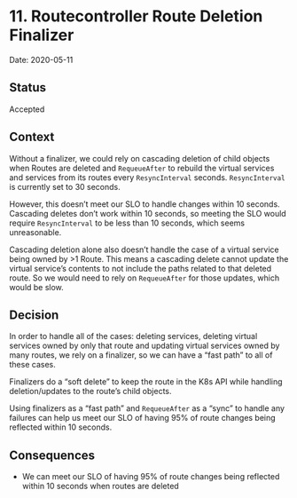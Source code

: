 # 11. Routecontroller Route Deletion Finalizer

Date: 2020-05-11

## Status

Accepted

## Context
Without a finalizer, we could rely on cascading deletion of child objects when Routes are deleted and `RequeueAfter` to rebuild the virtual services and services  from its routes every `ResyncInterval` seconds. `ResyncInterval` is currently set to 30 seconds.

However, this doesn’t meet our SLO to handle changes within 10 seconds. Cascading deletes don’t work within 10 seconds, so meeting the SLO would require `ResyncInterval` to be less than 10 seconds, which seems unreasonable. 

Cascading deletion alone also doesn’t handle the case of a virtual service being owned by >1 Route. This means a cascading delete cannot update the virtual service’s contents to not include the paths related to that deleted route. So we would need to rely on `RequeueAfter` for those updates, which would be slow.


## Decision

In order to handle all of the cases: deleting services, deleting virtual services owned by only that route and updating virtual services owned by many routes, we rely on a finalizer, so we can have a “fast path” to all of these cases. 

Finalizers do a “soft delete” to keep the route in the K8s API while handling deletion/updates to the route’s child objects.  

Using finalizers as a “fast path” and `RequeueAfter` as a “sync” to handle any failures can help us meet our SLO of having 95% of route changes being reflected within 10 seconds.

## Consequences

* We can meet our SLO of having 95% of route changes being reflected within 10 seconds when routes are deleted
